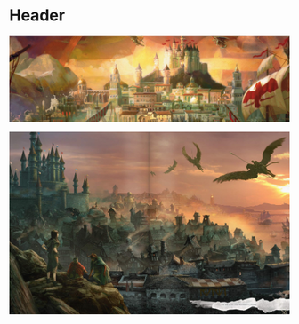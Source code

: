 <!-- TITLE: Waterdeep -->
<!-- SUBTITLE: A quick summary of Waterdeep -->

# Header

![Waterdeep](/uploads/waterdeep.jpg "Waterdeep")

![Waterdeep 5](/uploads/waterdeep-5.jpg "Waterdeep 5")


